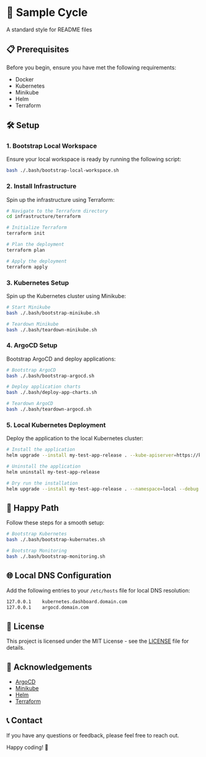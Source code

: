 # 🚀 Sample Cycle

A standard style for README files

## 📋 Prerequisites

Before you begin, ensure you have met the following requirements:

- Docker
- Kubernetes
- Minikube
- Helm
- Terraform

## 🛠 Setup

### 1. Bootstrap Local Workspace

Ensure your local workspace is ready by running the following script:

```sh
bash ./.bash/bootstrap-local-workspace.sh
```

### 2. Install Infrastructure

Spin up the infrastructure using Terraform:

```sh
# Navigate to the Terraform directory
cd infrastructure/terraform

# Initialize Terraform
terraform init

# Plan the deployment
terraform plan

# Apply the deployment
terraform apply
```

### 3. Kubernetes Setup

Spin up the Kubernetes cluster using Minikube:

```sh
# Start Minikube
bash ./.bash/bootstrap-minikube.sh

# Teardown Minikube
bash ./.bash/teardown-minikube.sh
```

### 4. ArgoCD Setup

Bootstrap ArgoCD and deploy applications:

```sh
# Bootstrap ArgoCD
bash ./.bash/bootstrap-argocd.sh

# Deploy application charts
bash ./.bash/deploy-app-charts.sh

# Teardown ArgoCD
bash ./.bash/teardown-argocd.sh
```

### 5. Local Kubernetes Deployment

Deploy the application to the local Kubernetes cluster:

```sh
# Install the application
helm upgrade --install my-test-app-release . --kube-apiserver=https://kubernetes.docker.internal:6443

# Uninstall the application
helm uninstall my-test-app-release

# Dry run the installation
helm upgrade --install my-test-app-release . --namespace=local --debug --dry-run
```

## 🌟 Happy Path

Follow these steps for a smooth setup:

```sh
# Bootstrap Kubernetes
bash ./.bash/bootstrap-kubernates.sh

# Bootstrap Monitoring
bash ./.bash/bootstrap-monitoring.sh
```

## 🌐 Local DNS Configuration

Add the following entries to your `/etc/hosts` file for local DNS resolution:

```sh
127.0.0.1    kubernetes.dashboard.domain.com
127.0.0.1    argocd.domain.com
```

## 📄 License

This project is licensed under the MIT License - see the [LICENSE](LICENSE) file for details.

## 🙏 Acknowledgements

- [ArgoCD](https://argoproj.github.io/argo-cd/)
- [Minikube](https://minikube.sigs.k8s.io/docs/)
- [Helm](https://helm.sh/)
- [Terraform](https://www.terraform.io/)

## 📞 Contact

If you have any questions or feedback, please feel free to reach out.

Happy coding! 🚀